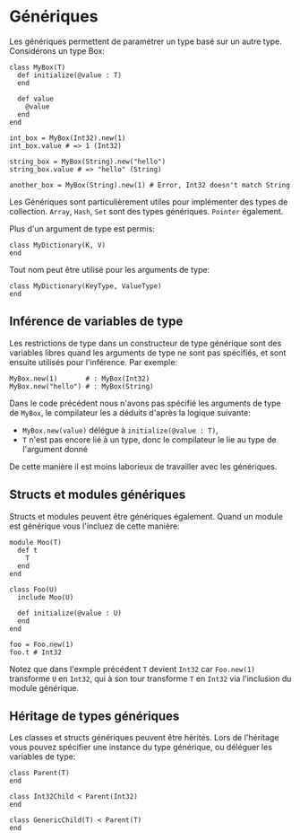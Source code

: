 # Génériques

Les génériques permettent de paramétrer un type basé sur un autre type. Considérons un type Box:

```crystal
class MyBox(T)
  def initialize(@value : T)
  end

  def value
    @value
  end
end

int_box = MyBox(Int32).new(1)
int_box.value # => 1 (Int32)

string_box = MyBox(String).new("hello")
string_box.value # => "hello" (String)

another_box = MyBox(String).new(1) # Error, Int32 doesn't match String
```

Les Génériques sont particulièrement utiles pour implémenter des types de collection. `Array`, `Hash`, `Set` sont des types génériques. `Pointer` également.

Plus d'un argument de type est permis:

```crystal
class MyDictionary(K, V)
end
```

Tout nom peut être utilisé pour les arguments de type:

```crystal
class MyDictionary(KeyType, ValueType)
end
```

## Inférence de variables de type

Les restrictions de type dans un constructeur de type générique sont des variables libres quand les arguments de type ne sont pas spécifiés,
et sont ensuite utilisés pour l'inférence. Par exemple:

```crystal
MyBox.new(1)       # : MyBox(Int32)
MyBox.new("hello") # : MyBox(String)
```

Dans le code précédent nous n'avons pas spécifié les arguments de type de `MyBox`,
le compilateur les a déduits d'après la logique suivante:

* `MyBox.new(value)` délégue à `initialize(@value : T)`,
* `T` n'est pas encore lié à un type, donc le compilateur le lie au type de l'argument donné

De cette manière il est moins laborieux de travailler avec les génériques.

## Structs et modules génériques

Structs et modules peuvent être génériques également. Quand un module est générique vous l'incluez de cette manière:

```crystal
module Moo(T)
  def t
    T
  end
end

class Foo(U)
  include Moo(U)

  def initialize(@value : U)
  end
end

foo = Foo.new(1)
foo.t # Int32
```

Notez que dans l'exmple précédent `T` devient `Int32` car `Foo.new(1)` transforme `U` en `Int32`, qui à son tour transforme `T` en `Int32` via l'inclusion du module générique.

## Héritage de types génériques

Les classes et structs génériques peuvent être hérités. Lors de l'héritage vous pouvez spécifier une instance du type générique,
ou déléguer les variables de type:

```crystal
class Parent(T)
end

class Int32Child < Parent(Int32)
end

class GenericChild(T) < Parent(T)
end
```
